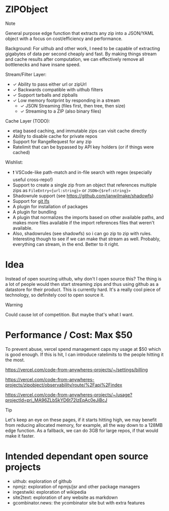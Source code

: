 # ZIPObject

> [!NOTE]  
> General purpose edge function that extracts any zip into a JSON/YAML object with a focus on cost/efficiency and performance.

Background: For uithub and other work, I need to be capable of extracting gigabytes of data per second cheaply and fast. By making things stream and cache results after computation, we can effectively remove all bottlenecks and have insane speed.

Stream/Filter Layer:

- ✓ Ability to pass either url or zipUrl
- ✓ Backwards compatible with uithub filters
- ✓ Support tarballs and zipballs
- ✓ Low memory footprint by responding in a stream
  - ✓ JSON Streaming (files first, then tree, then size)
  - ✓ Streaming to a ZIP (also binary files)

Cache Layer (TODO):

- etag based caching, and immutable zips can visit cache directly
- Ability to disable cache for private repos
- Support for RangeRequest for any zip
- Ratelimit that can be bypassed by API key holders (or if things were cached)

Wishlist:

- ❗️ VSCode-like path-match and in-file search with regex (especially useful cross-repo!)
- Support to create a single zip from an object that references multiple zips as `FileEntry<{url:string}>` or `JSON<{$ref:string}>`
- Shadowrule support (see https://github.com/janwilmake/shadowfs)
- Support for [git lfs](https://docs.github.com/en/repositories/working-with-files/managing-large-files/about-git-large-file-storage)
- A plugin for installation of packages
- A plugin for bundling
- A plugin that normalizes the imports based on other available paths, and makes more files available if the import references files that weren't available.
- Also, shadowrules (see shadowfs) so i can go zip to zip with rules. Interesting though to see if we can make that stream as well. Probably, everything can stream, in the end. Better to it right.

# Idea

Instead of open sourcing uithub, why don't I open source this? The thing is a lot of people would then start streaming zips and thus using github as a datastore for their product. This is currently hard. It's a really cool piece of technology, so definitely cool to open source it.

> [!WARNING]  
> Could cause lot of competition. But maybe that's what I want.

# Performance / Cost: Max $50

To prevent abuse, vercel spend management caps my usage at $50 which is good enough. If this is hit, I can introduce ratelimits to the people hitting it the most.

https://vercel.com/code-from-anywheres-projects/~/settings/billing

https://vercel.com/code-from-anywheres-projects/zipobject/observability/route/%2Fapi%2Findex

https://vercel.com/code-from-anywheres-projects/~/usage?projectId=prj_MA96ZLbSkYD6t72IzEpAc0eJiBcJ

> [!TIP]
> Let's keep an eye on these pages, if it starts hitting high, we may benefit from reducing allocated memory, for example, all the way down to a 128MB edge function. As a fallback, we can do 3GB for large repos, if that would make it faster.

# Intended dependant open source projects

- uithub: exploration of github
- npmjz: exploration of npmjs/jsr and other package managers
- ingestwiki: exploration of wikipedia
- site2text: exploration of any website as markdown
- gcombinator.news: the ycombinator site but with extra features
